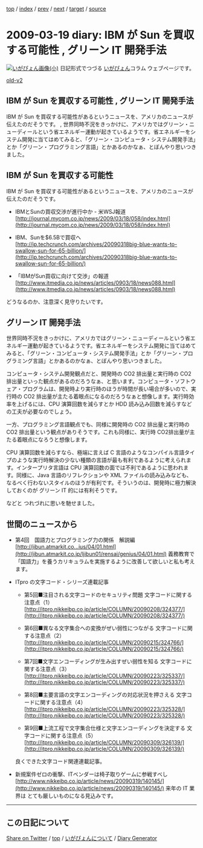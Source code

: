 [top](../index.html) 
 / [index](https://igapyon.github.io/diary/2009/index.html) 
 / [prev](https://igapyon.github.io/diary/2009/ig090318.html) 
 / [next](https://igapyon.github.io/diary/2009/ig090321.html) 
 / [target](https://igapyon.github.io/diary/2009/ig090319.html) 
 / [source](https://github.com/igapyon/diary/blob/gh-pages/2009/ig090319.html.src.md) 

2009-03-19 diary: IBM が Sun を買収する可能性 , グリーン IT 開発手法
=====================================================================================================
[![いがぴょん画像(小)](https://igapyon.github.io/diary/images/iga200306s.jpg "いがぴょん")](https://igapyon.github.io/diary/memo/memoigapyon.html) 日記形式でつづる [いがぴょん](https://igapyon.github.io/diary/memo/memoigapyon.html)コラム ウェブページです。

[old-v2](ig090319-orig.html)

## IBM が Sun を買収する可能性 , グリーン IT 開発手法

IBM が Sun を買収する可能性があるというニュースを、アメリカのニュースが伝えたのだそうです。 , 世界同時不況をきっかけに、アメリカではグリーン・ニューディールという省エネルギー運動が起きているようです。省エネルギーをシステム開発に当てはめてみると、「グリーン・コンピュータ・システム開発手法」とか「グリーン・プログラミング言語」とかあるのかなぁ、とぼんやり思いつきました。


## IBM が Sun を買収する可能性

IBM が Sun を買収する可能性があるというニュースを、アメリカのニュースが伝えたのだそうです。

* IBMとSunの買収交渉が進行中か - 米WSJ報道
  [http://journal.mycom.co.jp/news/2009/03/18/058/index.html](http://journal.mycom.co.jp/news/2009/03/18/058/index.html)
  
* IBM、Sunを$6.5Bで買収へ
  [http://jp.techcrunch.com/archives/20090318big-blue-wants-to-swallow-sun-for-65-billion/](http://jp.techcrunch.com/archives/20090318big-blue-wants-to-swallow-sun-for-65-billion/)
  
* 「IBMがSun買収に向けて交渉」の報道
  [http://www.itmedia.co.jp/news/articles/0903/18/news088.html](http://www.itmedia.co.jp/news/articles/0903/18/news088.html)

どうなるのか、注意深く見守りたいです。

## グリーン IT 開発手法

世界同時不況をきっかけに、アメリカではグリーン・ニューディールという省エネルギー運動が起きているようです。省エネルギーをシステム開発に当てはめてみると、「グリーン・コンピュータ・システム開発手法」とか「グリーン・プログラミング言語」とかあるのかなぁ、とぼんやり思いつきました。

コンピュータ・システム開発観点だと、開発時の CO2 排出量と実行時の CO2 排出量といった観点があるのだろうなぁ、と思います。コンピュータ・ソフトウェア・プログラムは、開発時より実行時のほうが時間が長い場合が多いので、実行時の
CO2 排出量が主たる着眼点になるのだろうなぁと想像します。実行時効率を上げるには、CPU 演算回数を減らすとか HDD 読み込み回数を減らすなどの工夫が必要なのでしょう。

一方、プログラミング言語観点でも、同様に開発時の CO2 排出量と実行時の CO2 排出量という観点がありそうです。これも同様に、実行時 CO2排出量が主たる着眼点になろうと想像します。

CPU 演算回数を減らすなら、極端に言えば C 言語のようなコンパイル言語タイプのような実行時解決の少ない種類の言語が最も有利であるように考えられます。インタープリタ言語は
CPU 演算回数の面では不利であるように思われます。同様に、Java 言語のリフレクションや XML ファイルの読み込みなども、なるべく行わないスタイルのほうが有利です。そういうのは、開発時に極力解決しておくのが グリーン IT 的には有利そうです。

などと つれづれに思いを馳せました。

## 世間のニュースから

* 第4回　国語力とプログラミング力の関係　解説編
  [http://jibun.atmarkit.co...ius/04/01.html](http://jibun.atmarkit.co.jp/ljibun01/rensai/genius/04/01.html)
  義務教育で「国語力」を養うカリキュラムを実施するように改善して欲しいと私も考えます。
  
* ITpro の文字コード・シリーズ連載記事
  
  * 第5回■注目される文字コードのセキュリティ問題 文字コードに関する注意点（1）
    [http://itpro.nikkeibp.co.jp/article/COLUMN/20090208/324377/](http://itpro.nikkeibp.co.jp/article/COLUMN/20090208/324377/)
    
  * 第6回■異なる文字集合への変換がぜい弱性につながる 文字コードに関する注意点（2）
    [http://itpro.nikkeibp.co.jp/article/COLUMN/20090215/324766/](http://itpro.nikkeibp.co.jp/article/COLUMN/20090215/324766/)
    
  * 第7回■文字エンコーディングが生み出すぜい弱性を知る 文字コードに関する注意点（3）
    [http://itpro.nikkeibp.co.jp/article/COLUMN/20090223/325337/](http://itpro.nikkeibp.co.jp/article/COLUMN/20090223/325337/)
    
  * 第8回■主要言語の文字エンコーディングの対応状況を押さえる 文字コードに関する注意点（4）
    [http://itpro.nikkeibp.co.jp/article/COLUMN/20090223/325328/](http://itpro.nikkeibp.co.jp/article/COLUMN/20090223/325328/)
    
  * 第9回■上流工程で文字集合仕様と文字エンコーディングを決定する 文字コードに関する注意点（5）
    [http://itpro.nikkeibp.co.jp/article/COLUMN/20090309/326139/](http://itpro.nikkeibp.co.jp/article/COLUMN/20090309/326139/)
  

  良くできた文字コード関連連載記事。
  
* 新規案件ゼロの衝撃、ITベンダーは椅子取りゲームに参戦すべし
  [http://www.nikkeibp.co.jp/article/news/20090319/140145/](http://www.nikkeibp.co.jp/article/news/20090319/140145/)
  来年の IT 業界は とても厳しいものになる見込みです。

----------------------------------------------------------------------------------------------------

## この日記について

[Share on Twitter](https://twitter.com/intent/tweet?hashtags=igapyon%2Cdiary%2C%E3%81%84%E3%81%8C%E3%81%B4%E3%82%87%E3%82%93&text=IBM+%E3%81%8C+Sun+%E3%82%92%E8%B2%B7%E5%8F%8E%E3%81%99%E3%82%8B%E5%8F%AF%E8%83%BD%E6%80%A7+%2C+%E3%82%B0%E3%83%AA%E3%83%BC%E3%83%B3+IT+%E9%96%8B%E7%99%BA%E6%89%8B%E6%B3%95&url=https%3A%2F%2Figapyon.github.io%2Fdiary%2F2009%2Fig090319.html) / [top](../index.html) / [いがぴょんについて](https://igapyon.github.io/diary/memo/memoigapyon.html) / [Diary Generator](https://github.com/igapyon/igapyonv3)
